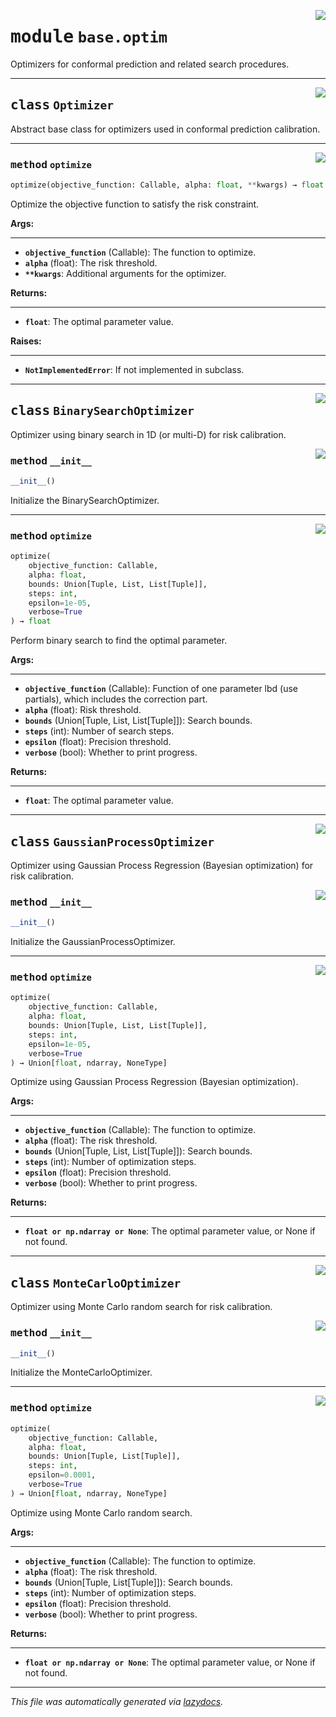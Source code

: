 <!-- markdownlint-disable -->

<a href="https://github.com/leoandeol/cods/blob/main/cods/base/optim.py#L0"><img align="right" style="float:right;" src="https://img.shields.io/badge/-source-cccccc?style=flat-square"></a>

# <kbd>module</kbd> `base.optim`
Optimizers for conformal prediction and related search procedures. 



---

<a href="https://github.com/leoandeol/cods/blob/main/cods/base/optim.py#L11"><img align="right" style="float:right;" src="https://img.shields.io/badge/-source-cccccc?style=flat-square"></a>

## <kbd>class</kbd> `Optimizer`
Abstract base class for optimizers used in conformal prediction calibration. 




---

<a href="https://github.com/leoandeol/cods/blob/main/cods/base/optim.py#L14"><img align="right" style="float:right;" src="https://img.shields.io/badge/-source-cccccc?style=flat-square"></a>

### <kbd>method</kbd> `optimize`

```python
optimize(objective_function: Callable, alpha: float, **kwargs) → float
```

Optimize the objective function to satisfy the risk constraint. 



**Args:**
 
---- 
 - <b>`objective_function`</b> (Callable):  The function to optimize. 
 - <b>`alpha`</b> (float):  The risk threshold. 
 - <b>`**kwargs`</b>:  Additional arguments for the optimizer. 



**Returns:**
 
------- 
 - <b>`float`</b>:  The optimal parameter value. 



**Raises:**
 
------ 
 - <b>`NotImplementedError`</b>:  If not implemented in subclass. 


---

<a href="https://github.com/leoandeol/cods/blob/main/cods/base/optim.py#L40"><img align="right" style="float:right;" src="https://img.shields.io/badge/-source-cccccc?style=flat-square"></a>

## <kbd>class</kbd> `BinarySearchOptimizer`
Optimizer using binary search in 1D (or multi-D) for risk calibration. 

<a href="https://github.com/leoandeol/cods/blob/main/cods/base/optim.py#L43"><img align="right" style="float:right;" src="https://img.shields.io/badge/-source-cccccc?style=flat-square"></a>

### <kbd>method</kbd> `__init__`

```python
__init__()
```

Initialize the BinarySearchOptimizer. 




---

<a href="https://github.com/leoandeol/cods/blob/main/cods/base/optim.py#L47"><img align="right" style="float:right;" src="https://img.shields.io/badge/-source-cccccc?style=flat-square"></a>

### <kbd>method</kbd> `optimize`

```python
optimize(
    objective_function: Callable,
    alpha: float,
    bounds: Union[Tuple, List, List[Tuple]],
    steps: int,
    epsilon=1e-05,
    verbose=True
) → float
```

Perform binary search to find the optimal parameter. 



**Args:**
 
---- 
 - <b>`objective_function`</b> (Callable):  Function of one parameter lbd (use partials), which includes the correction part. 
 - <b>`alpha`</b> (float):  Risk threshold. 
 - <b>`bounds`</b> (Union[Tuple, List, List[Tuple]]):  Search bounds. 
 - <b>`steps`</b> (int):  Number of search steps. 
 - <b>`epsilon`</b> (float):  Precision threshold. 
 - <b>`verbose`</b> (bool):  Whether to print progress. 



**Returns:**
 
------- 
 - <b>`float`</b>:  The optimal parameter value. 


---

<a href="https://github.com/leoandeol/cods/blob/main/cods/base/optim.py#L125"><img align="right" style="float:right;" src="https://img.shields.io/badge/-source-cccccc?style=flat-square"></a>

## <kbd>class</kbd> `GaussianProcessOptimizer`
Optimizer using Gaussian Process Regression (Bayesian optimization) for risk calibration. 

<a href="https://github.com/leoandeol/cods/blob/main/cods/base/optim.py#L128"><img align="right" style="float:right;" src="https://img.shields.io/badge/-source-cccccc?style=flat-square"></a>

### <kbd>method</kbd> `__init__`

```python
__init__()
```

Initialize the GaussianProcessOptimizer. 




---

<a href="https://github.com/leoandeol/cods/blob/main/cods/base/optim.py#L132"><img align="right" style="float:right;" src="https://img.shields.io/badge/-source-cccccc?style=flat-square"></a>

### <kbd>method</kbd> `optimize`

```python
optimize(
    objective_function: Callable,
    alpha: float,
    bounds: Union[Tuple, List, List[Tuple]],
    steps: int,
    epsilon=1e-05,
    verbose=True
) → Union[float, ndarray, NoneType]
```

Optimize using Gaussian Process Regression (Bayesian optimization). 



**Args:**
 
---- 
 - <b>`objective_function`</b> (Callable):  The function to optimize. 
 - <b>`alpha`</b> (float):  The risk threshold. 
 - <b>`bounds`</b> (Union[Tuple, List, List[Tuple]]):  Search bounds. 
 - <b>`steps`</b> (int):  Number of optimization steps. 
 - <b>`epsilon`</b> (float):  Precision threshold. 
 - <b>`verbose`</b> (bool):  Whether to print progress. 



**Returns:**
 
------- 
 - <b>`float or np.ndarray or None`</b>:  The optimal parameter value, or None if not found. 


---

<a href="https://github.com/leoandeol/cods/blob/main/cods/base/optim.py#L181"><img align="right" style="float:right;" src="https://img.shields.io/badge/-source-cccccc?style=flat-square"></a>

## <kbd>class</kbd> `MonteCarloOptimizer`
Optimizer using Monte Carlo random search for risk calibration. 

<a href="https://github.com/leoandeol/cods/blob/main/cods/base/optim.py#L184"><img align="right" style="float:right;" src="https://img.shields.io/badge/-source-cccccc?style=flat-square"></a>

### <kbd>method</kbd> `__init__`

```python
__init__()
```

Initialize the MonteCarloOptimizer. 




---

<a href="https://github.com/leoandeol/cods/blob/main/cods/base/optim.py#L188"><img align="right" style="float:right;" src="https://img.shields.io/badge/-source-cccccc?style=flat-square"></a>

### <kbd>method</kbd> `optimize`

```python
optimize(
    objective_function: Callable,
    alpha: float,
    bounds: Union[Tuple, List[Tuple]],
    steps: int,
    epsilon=0.0001,
    verbose=True
) → Union[float, ndarray, NoneType]
```

Optimize using Monte Carlo random search. 



**Args:**
 
---- 
 - <b>`objective_function`</b> (Callable):  The function to optimize. 
 - <b>`alpha`</b> (float):  The risk threshold. 
 - <b>`bounds`</b> (Union[Tuple, List[Tuple]]):  Search bounds. 
 - <b>`steps`</b> (int):  Number of optimization steps. 
 - <b>`epsilon`</b> (float):  Precision threshold. 
 - <b>`verbose`</b> (bool):  Whether to print progress. 



**Returns:**
 
------- 
 - <b>`float or np.ndarray or None`</b>:  The optimal parameter value, or None if not found. 




---

_This file was automatically generated via [lazydocs](https://github.com/ml-tooling/lazydocs)._

